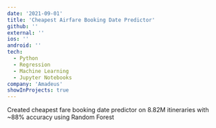 ```yaml
---
date: '2021-09-01'
title: 'Cheapest Airfare Booking Date Predictor'
github: ''
external: ''
ios: ''
android: ''
tech:
  - Python
  - Regression
  - Machine Learning
  - Jupyter Notebooks
company: 'Amadeus'
showInProjects: true
---
```


Created cheapest fare booking date predictor on 8.82M itineraries with ~88% accuracy using Random Forest



